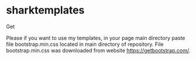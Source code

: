 # sharktemplates
Get 

Please if you want to use my templates, in your page main directory paste file bootstrap.min.css located in main directory of repository. File bootstrap.min.css was downloaded from website https://getbootstrap.com/.


